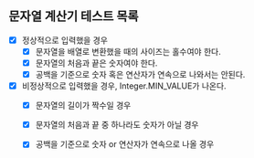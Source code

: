 ## 문자열 계산기 테스트 목록

- [X] 정상적으로 입력했을 경우
  - [X] 문자열을 배열로 변환했을 때의 사이즈는 홀수여야 한다. 
  - [X] 문자열의 처음과 끝은 숫자여야 한다.
  - [X] 공백을 기준으로 숫자 혹은 연산자가 연속으로 나와서는 안된다.
- [X] 비정상적으로 입력했을 경우, Integer.MIN_VALUE가 나온다.
  - [X] 문자열의 길이가 짝수일 경우
  - [X] 문자열의 처음과 끝 중 하나라도 숫자가 아닐 경우
  - [X] 공백을 기준으로 숫자 or 연산자가 연속으로 나올 경우


